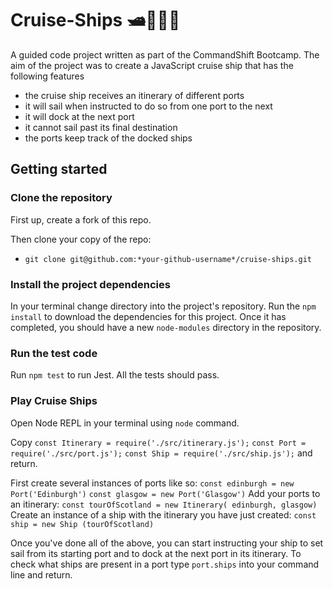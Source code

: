 # Cruise-Ships 🛥️🌊🐳🌅

A guided code project written as part of the CommandShift Bootcamp. The aim of the project was to create a JavaScript cruise ship that has the following features
- the cruise ship receives an itinerary of different ports
- it will sail when instructed to do so from one port to the next
- it will dock at the next port
- it cannot sail past its final destination
- the ports keep track of the docked ships 

## Getting started

### Clone the repository

First up, create a fork of this repo. 

Then clone your copy of the repo: 

- `git clone git@github.com:*your-github-username*/cruise-ships.git`

### Install the project dependencies 

In your terminal change directory into the project's repository. Run the `npm install` to download the dependencies for this project. Once it has completed, you should have a new `node-modules` directory in the repository. 

### Run the test code 

Run `npm test` to run Jest. All the tests should pass. 

### Play Cruise Ships

Open Node REPL in your terminal using `node` command. 

Copy  `const Itinerary = require('./src/itinerary.js');` 
      `const Port = require('./src/port.js');` 
      `const Ship = require('./src/ship.js');`
and return. 

First create several instances of ports like so:
`const edinburgh = new Port('Edinburgh')`
`const glasgow = new Port('Glasgow')`
Add your ports to an itinerary:
`const tourOfScotland = new Itinerary( edinburgh, glasgow)`
Create an instance of a ship with the itinerary you have just created:
`const ship = new Ship (tourOfScotland)`


Once you've done all of the above, you can start instructing your ship to set sail from its starting port and to dock at the next port in its itinerary. To check what ships are present in a port type `port.ships` into your command line and return. 